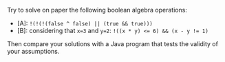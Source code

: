 Try to solve on paper the following boolean algebra operations:

- [A]: `!(!(!(false ^ false) || (true && true)))`
- [B]: considering that `x=3` and `y=2`: `!((x * y) <= 6) && (x - y != 1)`

Then compare your solutions with a Java program that tests the validity of your assumptions.
